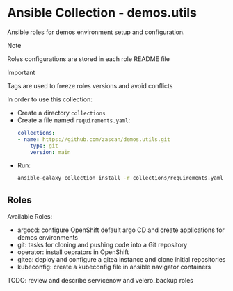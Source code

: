 # Ansible Collection - demos.utils

Ansible roles for demos environment setup and configuration.

> [!NOTE]  
> Roles configurations are stored in each role README file

> [!IMPORTANT]  
> Tags are used to freeze roles versions and avoid conflicts

In order to use this collection:

- Create a directory `collections`
- Create a file named `requirements.yaml`:
  ```yaml
  collections:
  - name: https://github.com/zascan/demos.utils.git
      type: git
      version: main
  ```
- Run: 
  ```sh
  ansible-galaxy collection install -r collections/requirements.yaml
  ```

## Roles

Available Roles:

- argocd: configure OpenShift default argo CD and create applications for demos environments
- git: tasks for cloning and pushing code into a Git repository
- operator: install oeprators in OpenShift
- gitea: deploy and configure a gitea instance and clone initial repositories
- kubeconfig: create a kubeconfig file in ansible navigator containers

TODO: review and describe servicenow and velero_backup roles
